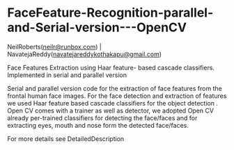 # FaceFeature-Recognition-parallel-and-Serial-version---OpenCV

NeilRoberts(neilr@runbox.com) | NavatejaReddy(navatejareddykothakapu@gmail.com)

Face Features Extraction using Haar feature- based cascade classifiers. Implemented in serial and parallel version

Serial and parallel version code for the extraction of face features from the frontal human face images. For the face detection and extraction of features we used Haar feature based cascade classifiers for the object detection . Open CV comes with a trainer as well as detector, we adopted Open CV already per-trained classifiers for detecting the face/faces and for extracting eyes, mouth and nose form the detected face/faces.

For more details see DetailedDescription
